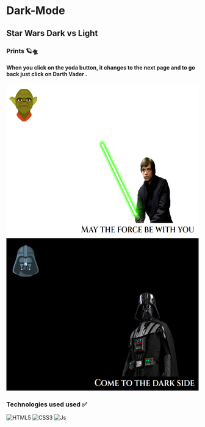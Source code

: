 # Dark-Mode
## Star Wars Dark vs Light

### Prints 🪐🛸

#### When you click on the yoda button, it changes to the next page and to go back just click on Darth Vader .

<img  alt="Luke" height="400" wight="400"  src="img/Lukelight.png"/>
<img  alt="Darth" height="400" wight="400"  src="img/Evildark.png"/>

### Technologies used used ✅

<div align-items="center">
<img  alt="HTML5" height="30" wight="40" src="https://img.shields.io/badge/HTML5-E34F26?style=for-the-badge&logo=html5&logoColor=white"/>
<img  alt="CSS3" height="30" wight="40" src="https://img.shields.io/badge/CSS3-1572B6?style=for-the-badge&logo=css3&logoColor=white"/>
<img  alt="Js"  height="30" wight="40" src="https://img.shields.io/badge/JavaScript-F7DF1E?style=for-the-badge&logo=javascript&logoColor=black"/>
 </div>

